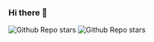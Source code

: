 ### Hi there 👋

<!--
**TOSINNIJIS1/TOSINNIJIS1** is a ✨ _special_ ✨ repository because its `README.md` (this file) appears on your GitHub profile.

Here are some ideas to get you started:

- 🔭 I’m currently working on ...
- 🌱 I’m currently learning ...
- 👯 I’m looking to collaborate on ...
- 🤔 I’m looking for help with ...
- 💬 Ask me about ... 
- 📫 How to reach me: ...
- 😄 Pronouns: ...
- ⚡ Fun fact: ...
-->
![Github Repo stars](https://img.shields.io/github/followers/tosinnijis1?label=Vincent%20Adeniji&style=social)
![Github Repo stars](https://img.shields.io/badge/LinkedIn-Vincent%20Adeniji-blue/url?url=https%3A%2F%2Flinkedin.com/in/vincent-adeniji/)
